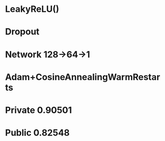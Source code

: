 # LeakyReLU()
# Dropout
# Network 128->64->1
# Adam+CosineAnnealingWarmRestarts
# Private 0.90501
# Public  0.82548
